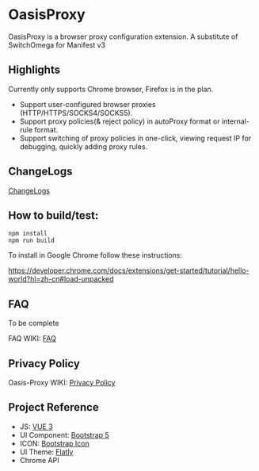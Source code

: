 # OasisProxy

OasisProxy is a browser proxy configuration extension. A substitute of SwitchOmega for Manifest v3

## Highlights

Currently only supports Chrome browser, Firefox is in the plan.

- Support user-configured browser proxies (HTTP/HTTPS/SOCKS4/SOCKS5).
- Support proxy policies(& reject policy) in autoProxy format or internal-rule format.
- Support switching of proxy policies in one-click, viewing request IP for debugging, quickly adding proxy rules.

## ChangeLogs

[ChangeLogs](https://github.com/oasis-proxy/oasis-proxy/blob/main/changelogs.md)

## How to build/test:

```
npm install
npm run build
```

To install in Google Chrome follow these instructions:

https://developer.chrome.com/docs/extensions/get-started/tutorial/hello-world?hl=zh-cn#load-unpacked

## FAQ

To be complete

FAQ WIKI: [FAQ](https://github.com/oasis-proxy/oasis-proxy/wiki/FAQ)

## Privacy Policy

Oasis-Proxy WIKI: [Privacy Policy](https://github.com/oasis-proxy/oasis-proxy/wiki/Privacy)

## Project Reference

- JS: [VUE 3](https://vuejs.org/)
- UI Component: [Bootstrap 5](https://getbootstrap.com/)
- ICON: [Bootstrap Icon](https://icons.getbootstrap.com/)
- UI Theme: [Flatly](https://bootswatch.com/flatly/)
- Chrome API
